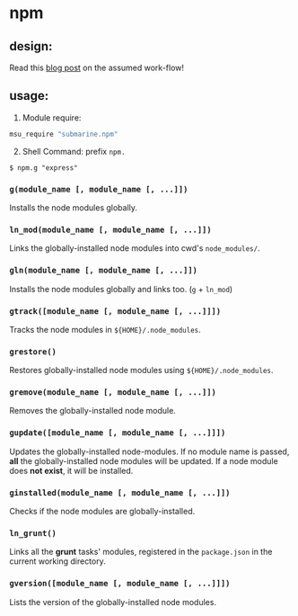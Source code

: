 
# npm


## design:

Read this [blog post](https://gochomugo.github.io/musings/global-node-modules/) on the assumed work-flow!


## usage:

1. Module require:

  ```bash
  msu_require "submarine.npm"
  ```

2. Shell Command: prefix `npm.`

  ```shell
  $ npm.g "express"
  ```

### `g(module_name [, module_name [, ...]])`

Installs the node modules globally.


### `ln_mod(module_name [, module_name [, ...]])`

Links the globally-installed node modules into cwd's `node_modules/`.


### `gln(module_name [, module_name [, ...]])`

Installs the node modules globally and links too. (`g` + `ln_mod`)


### `gtrack([module_name [, module_name [, ...]]])`

Tracks the node modules in `${HOME}/.node_modules`.


### `grestore()`

Restores globally-installed node modules using `${HOME}/.node_modules`.


### `gremove(module_name [, module_name [, ...]])`

Removes the globally-installed node module.


### `gupdate([module_name [, module_name [, ...]]])`

Updates the globally-installed node-modules. If no module name is passed, **all** the globally-installed node modules will be updated. If a node module does **not exist**, it will be installed.


### `ginstalled(module_name [, module_name [, ...]])`

Checks if the node modules are globally-installed.


### `ln_grunt()`

Links all the **grunt** tasks' modules, registered in the `package.json` in the current working directory.


### `gversion([module_name [, module_name [, ...]]])`

Lists the version of the globally-installed node modules.
